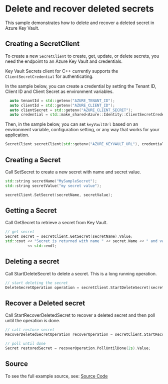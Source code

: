 # Delete and recover deleted secrets

This sample demonstrates how to delete and recover a deleted secret in Azure Key Vault.

## Creating a SecretClient

To create a new `SecretClient` to create, get, update, or delete secrets, you need the endpoint to an Azure Key Vault and credentials.

Key Vault Secrets client for C++ currently supports the `ClientSecretCredential` for authenticating.

In the sample below, you can create a credential by setting the Tenant ID, Client ID and Client Secret as environment variables.

```cpp Snippet:SecretSample3CreateCredential
  auto tenantId = std::getenv("AZURE_TENANT_ID");
  auto clientId = std::getenv("AZURE_CLIENT_ID");
  auto clientSecret = std::getenv("AZURE_CLIENT_SECRET");
  auto credential = std::make_shared<Azure::Identity::ClientSecretCredential>(tenantId, clientId, clientSecret);
```

Then, in the sample below, you can set `keyVaultUrl` based on an environment variable, configuration setting, or any way that works for your application.

```cpp Snippet:SecretSample3SecretClient
SecretClient secretClient(std::getenv("AZURE_KEYVAULT_URL"), credential);
```

## Creating a Secret

Call SetSecret to create a new secret with name and secret value.

```cpp Snippet:SecretSample3SetSecret
std::string secretName("MySampleSecret");
std::string secretValue("my secret value");

secretClient.SetSecret(secretName, secretValue);
```

## Getting a Secret

Call GetSecret to retrieve a secret from Key Vault.

```cpp Snippet:SecretSample3GetSecret
// get secret
Secret secret = secretClient.GetSecret(secretName).Value;
std::cout << "Secret is returned with name " << secret.Name << " and value " << secret.Value
          << std::endl;
```

## Deleting a secret

Call StartDeleteSecret to delete a secret. This is a long running operation.

```cpp Snippet:SecretSample3DeleteSecret
// start deleting the secret
DeleteSecretOperation operation = secretClient.StartDeleteSecret(secret.Name);
```

## Recover a Deleted secret

Call StartRecoverDeletedSecret to recover a deleted secret and then poll until the operation is done.

```cpp Snippet:SecretSample3RecoverSecret
// call restore secret
RecoverDeletedSecretOperation recoverOperation = secretClient.StartRecoverDeletedSecret(secret.Name);

// poll until done
Secret restoredSecret = recoverOperation.PollUntilDone(2s).Value;
```

## Source

To see the full example source, see:
[Source Code](https://github.com/Azure/azure-sdk-for-cpp/tree/main/sdk/keyvault/azure-security-keyvault-secrets/test/samples/sample3-delete-recover)